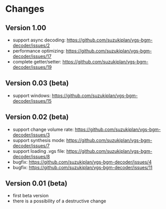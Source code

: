 # Changes

## Version 1.00
- support async decoding: https://github.com/suzukiplan/vgs-bgm-decoder/issues/2
- performance optimizing: https://github.com/suzukiplan/vgs-bgm-decoder/issues/17 
- complete getter/setter: https://github.com/suzukiplan/vgs-bgm-decoder/issues/19

## Version 0.03 (beta)
- support windows: https://github.com/suzukiplan/vgs-bgm-decoder/issues/15 

## Version 0.02 (beta)
- support change volume rate: https://github.com/suzukiplan/vgs-bgm-decoder/issues/3
- support synthesis mode: https://github.com/suzukiplan/vgs-bgm-decoder/issues/7
- support loading .vgs file: https://github.com/suzukiplan/vgs-bgm-decoder/issues/8
- bugfix: https://github.com/suzukiplan/vgs-bgm-decoder/issues/4
- bugfix: https://github.com/suzukiplan/vgs-bgm-decoder/issues/11

## Version 0.01 (beta)
- first beta version
- there is a possibility of a destructive change


